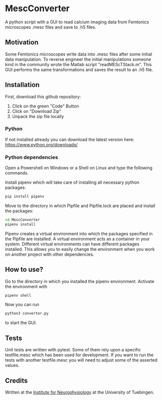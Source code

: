 # MescConverter
A python script with a GUI to read calcium imaging data from Femtonics microscopes .mesc files and save to .h5 files.


## Motivation
Some Femtonics microscopes write data into .mesc files after some initial data manipulation. To reverse engineer the initial manipulations someone kind in the community wrote the Matlab script "readMEScTStack.m". This GUI performs the same transformations and saves the result to an .h5 file.


## Installation
First, download this github repository:
1. Click on the green "Code" Button
2. Click on "Download Zip"
3. Unpack the zip file locally

### Python
If not installed already you can download the latest version here: https://www.python.org/downloads/

### Python dependencies
Open a Powershell on Windows or a Shell on Linux and type the following commands.

Install pipenv which will take care of installing all necessary python packages:
```sh
pip install pipenv
```

Move to the directory in which Pipfile and Pipfile.lock are placed and install the packages:
```sh
cd MescConverter
pipenv install
```
Pipenv creates a virtual environment into which the packages specified in the Pipfile are installed. A virtual environment acts as a container in your system. Different virtual environments can have different packages installed. This allows you to easily change the environment when you work on another project with other dependencies. 


## How to use?
Go to the directory in which you installed the pipenv environment. Activate the environment with
```sh
pipenv shell
```
Now you can run 
```sh
python3 converter.py
```
to start the GUI. 


## Tests
Unit tests are written with pytest. Some of them rely upon a specific testfile.mesc which has been used for development. If you want to run the tests with another testfile.mesc you will need to adjust some of the asserted values. 


## Credits
Written at the [Institute for Neurophysiology](http://www.physiologie2.uni-tuebingen.de/) at the University of Tuebingen. 
